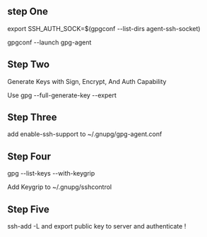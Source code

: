 ## step One
export SSH_AUTH_SOCK=$(gpgconf --list-dirs agent-ssh-socket)

gpgconf --launch gpg-agent

## Step Two
Generate Keys with Sign, Encrypt, And Auth Capability

Use gpg --full-generate-key --expert

## Step Three
add enable-ssh-support to ~/.gnupg/gpg-agent.conf

## Step Four
gpg --list-keys --with-keygrip

Add Keygrip to ~/.gnupg/sshcontrol

## Step Five
ssh-add -L and export public key to server and authenticate !
